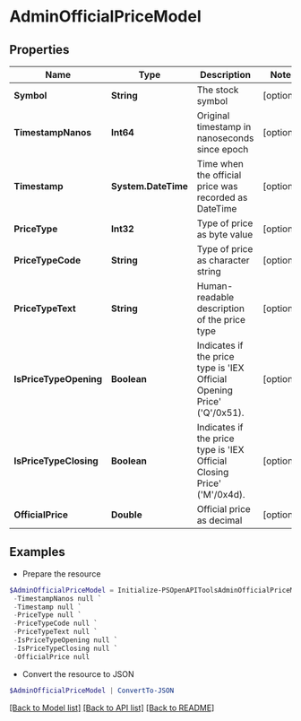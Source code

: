 # AdminOfficialPriceModel
## Properties

Name | Type | Description | Notes
------------ | ------------- | ------------- | -------------
**Symbol** | **String** | The stock symbol | [optional] 
**TimestampNanos** | **Int64** | Original timestamp in nanoseconds since epoch | [optional] 
**Timestamp** | **System.DateTime** | Time when the official price was recorded as DateTime | [optional] 
**PriceType** | **Int32** | Type of price as byte value | [optional] 
**PriceTypeCode** | **String** | Type of price as character string | [optional] 
**PriceTypeText** | **String** | Human-readable description of the price type | [optional] 
**IsPriceTypeOpening** | **Boolean** | Indicates if the price type is &#39;IEX Official Opening Price&#39; (&#39;Q&#39;/0x51). | [optional] 
**IsPriceTypeClosing** | **Boolean** | Indicates if the price type is &#39;IEX Official Closing Price&#39; (&#39;M&#39;/0x4d). | [optional] 
**OfficialPrice** | **Double** | Official price as decimal | [optional] 

## Examples

- Prepare the resource
```powershell
$AdminOfficialPriceModel = Initialize-PSOpenAPIToolsAdminOfficialPriceModel  -Symbol null `
 -TimestampNanos null `
 -Timestamp null `
 -PriceType null `
 -PriceTypeCode null `
 -PriceTypeText null `
 -IsPriceTypeOpening null `
 -IsPriceTypeClosing null `
 -OfficialPrice null
```

- Convert the resource to JSON
```powershell
$AdminOfficialPriceModel | ConvertTo-JSON
```

[[Back to Model list]](../README.md#documentation-for-models) [[Back to API list]](../README.md#documentation-for-api-endpoints) [[Back to README]](../README.md)

